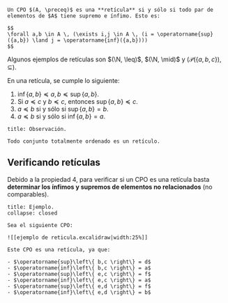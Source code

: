 ```ad-definition

Un CPO $(A, \preceq)$ es una **retícula** si y sólo si todo par de elementos de $A$ tiene supremo e ínfimo. Esto es:

$$
\forall a,b \in A \, (\exists i,j \in A \, (i = \operatorname{sup}({a,b}) \land j = \operatorname{inf}({a,b})))
$$

```

Algunos ejemplos de retículas son $(\N, \leq)$, $(\N, \mid)$ y $(\mathscr{P}(\left\{ a,b,c \right\}), \subseteq)$.

En una retícula, se cumple lo siguiente:

1. $\operatorname{inf}\left\{ a,b \right\} \preceq a,b \preceq \operatorname{sup}\left\{ a,b \right\}$.
3. Si $a \preceq c$ y $b \preceq c$, entonces $\operatorname{sup}\left\{ a,b \right\} \preceq c$.
4. $a \preceq b$ si y sólo si $\operatorname{sup}\left\{ a,b \right\} = b$.
4. $a \preceq b$ si y sólo si $\operatorname{inf}\left\{ a,b \right\} = a$.

```ad-proposition
title: Observación.

Todo conjunto totalmente ordenado es un retículo.

```

## Verificando retículas

Debido a la propiedad 4, para verificar si un CPO es una retícula basta **determinar los ínfimos y supremos de elementos no relacionados** (no comparables).

```ad-example
title: Ejemplo.
collapse: closed

Sea el siguiente CPO:

![[ejemplo de reticula.excalidraw|width:25%]]

Este CPO es una retícula, ya que:

- $\operatorname{sup}\left\{ b,c \right\} = d$
- $\operatorname{inf}\left\{ b,c \right\} = a$
- $\operatorname{sup}\left\{ e,c \right\} = f$
- $\operatorname{inf}\left\{ e,c \right\} = a$
- $\operatorname{sup}\left\{ e,d \right\} = f$
- $\operatorname{inf}\left\{ e,d \right\} = b$

```
